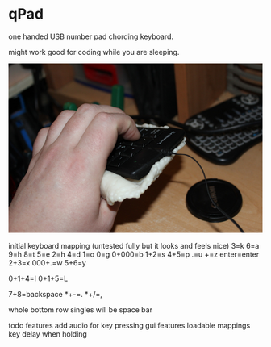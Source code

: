 # qPad
one handed USB number pad chording keyboard. 

might work good for coding while you are sleeping.


![keyboardUse](keyboardPics/exampleUse.JPG)



initial keyboard mapping (untested fully but it looks and feels nice)
3=k
6=a
9=h
8=t
5=e
2=h
4=d
1=o
0=g
0+000=b
1+2=s
4+5=p
.=u
+=z
enter=enter
2+3=x
000+.=w
5+6=y

0+1+4=I
0+1+5=L

7+8=backspace
*+-=.
*+/=,

whole bottom row singles will be space bar


todo features
add audio for key pressing
gui features
loadable mappings
key delay when holding

